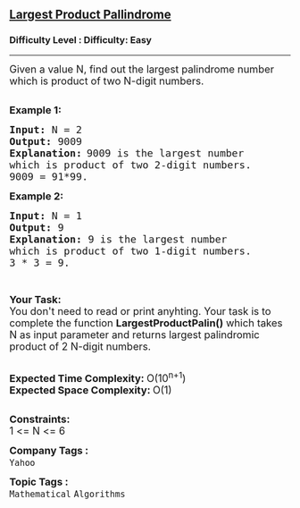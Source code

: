 <h2><a href="https://www.geeksforgeeks.org/problems/largest-product-pallindrome3753/1?page=11&status=unsolved&sortBy=accuracy">Largest Product Pallindrome</a></h2><h3>Difficulty Level : Difficulty: Easy</h3><hr><div class="problems_problem_content__Xm_eO"><p><span style="font-size:18px">Given a value N, find out the largest palindrome number which is product of two N-digit numbers.</span><br>
&nbsp;</p>

<p><span style="font-size:18px"><strong>Example 1:</strong></span></p>

<pre><span style="font-size:18px"><strong>Input: </strong>N = 2
<strong>Output: </strong>9009
<strong>Explanation:</strong></span><strong> </strong><span style="font-size:18px">9009 is the largest number 
which is product of two 2-digit numbers. 
9009 = 91*99.</span></pre>

<p><span style="font-size:18px"><strong>Example 2:</strong></span></p>

<pre><span style="font-size:18px"><strong>Input: </strong>N = 1
<strong>Output: </strong>9
<strong>Explanation: </strong>9 is the largest number 
which is product of two 1-digit numbers. 
3 * 3 = 9.</span>
</pre>

<p>&nbsp;</p>

<p><span style="font-size:18px"><strong>Your Task:</strong><br>
You don't need to read or print anyhting. Your task is to complete the function&nbsp;<strong>LargestProductPalin()</strong>&nbsp;which takes N as input parameter and returns largest palindromic product of 2 N-digit numbers.</span><br>
&nbsp;</p>

<p><span style="font-size:18px"><strong>Expected Time Complexity:&nbsp;</strong>O(10<sup>n+1</sup>)<br>
<strong>Expected Space Complexity:&nbsp;</strong>O(1)</span><br>
&nbsp;</p>

<p><span style="font-size:18px"><strong>Constraints:</strong><br>
1 &lt;= N &lt;= 6</span></p>
</div><p><span style=font-size:18px><strong>Company Tags : </strong><br><code>Yahoo</code>&nbsp;<br><p><span style=font-size:18px><strong>Topic Tags : </strong><br><code>Mathematical</code>&nbsp;<code>Algorithms</code>&nbsp;
